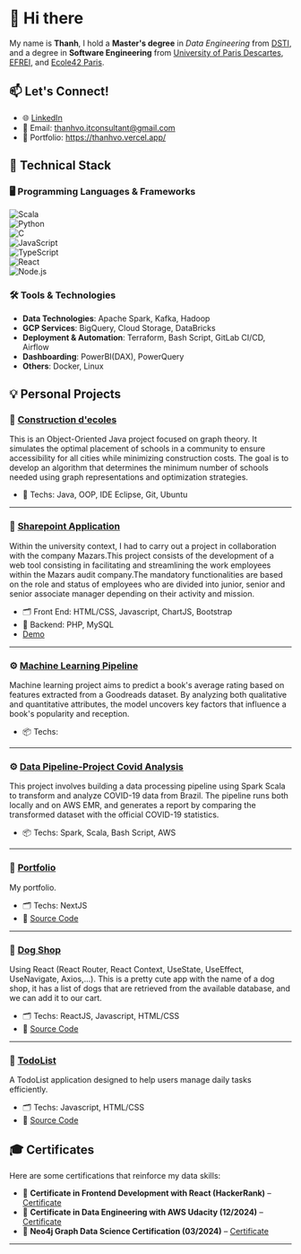 # 👋 Hi there

My name is **Thanh**, I hold a **Master's degree** in *Data Engineering* from [DSTI](https://dsti.school/fr/applied-msc-in-data-engineering-for-ai/), and a degree in **Software Engineering** from [University of Paris Descartes](https://math-info.u-paris.fr/licence-dinformatique/parcours-informatique/), [EFREI](https://www.efrei.fr/programmes-experts/bachelor-concepteur-developpeur/?_gl=1*1hc6ia8*_up*MQ..*_ga*MTM0MDEzNTMxLjE3NTE4OTIwMzI.*_ga_15PWZ9KZCG*czE3NTE4OTIwMzEkbzEkZzEkdDE3NTE4OTIwMzEkajYwJGwwJGgyODY4NDAxNDM.), and [Ecole42 Paris](https://42.fr/).


## 📫 Let's Connect!

- 🌐 [LinkedIn](https://www.linkedin.com/in/thanh-vo-138a631bb/)
- 📧 Email: thanhvo.itconsultant@gmail.com
- 📁 Portfolio: https://thanhvo.vercel.app/


## 🚀 Technical Stack

### 🖥️ Programming Languages & Frameworks
![Scala](https://img.shields.io/badge/-Scala-red?style=flat-square&logo=scala)  
![Python](https://img.shields.io/badge/-Python-blue?style=flat-square&logo=python)  
![C](https://img.shields.io/badge/-C-black?style=flat-square&logo=c)  
![JavaScript](https://img.shields.io/badge/-JavaScript-yellow?style=flat-square&logo=javascript)  
![TypeScript](https://img.shields.io/badge/-TypeScript-blue?style=flat-square&logo=typescript)  
![React](https://img.shields.io/badge/-React-61DAFB?style=flat-square&logo=react)  
![Node.js](https://img.shields.io/badge/-Node.js-green?style=flat-square&logo=node.js)


### 🛠️ Tools & Technologies

- **Data Technologies**: Apache Spark, Kafka, Hadoop 
- **GCP Services**: BigQuery, Cloud Storage, DataBricks
- **Deployment & Automation**: Terraform, Bash Script, GitLab CI/CD, Airflow 
- **Dashboarding**: PowerBI(DAX), PowerQuery
- **Others**: Docker, Linux


## 💡 Personal Projects

### 🚗 [Construction d'ecoles](https://github.com/thanhvo-uparis/JavaAvanceProjet) 
This is an Object-Oriented Java project focused on graph theory. It simulates the optimal placement of schools in a community to ensure accessibility for all cities while minimizing construction costs. The goal is to develop an algorithm that determines the minimum number of schools needed using graph representations and optimization strategies.
- 🔧 Techs: Java, OOP, IDE Eclipse, Git, Ubuntu 
---
### 🚗 [Sharepoint Application](https://github.com/thanhvo-uparis/project_L3AN) 
Within the university context, I had to carry out a project in collaboration with the company Mazars.This project consists of the development of a web tool consisting in facilitating and streamlining the work employees within the Mazars audit company.The mandatory functionalities are based on the role and status of employees who are divided into junior, senior and senior associate manager depending on their activity and mission.
- 🗂️ Front End: HTML/CSS, Javascript, ChartJS, Bootstrap
- 🔧 Backend: PHP, MySQL
- [Demo](https://drive.google.com/file/d/1N9m1IfuWzNmNhdDHc2yqsaUsp42T1o3D/view)
---
### ⚙️ [Machine Learning Pipeline](https://github.com/thanhvo-uparis/ML_pipeline)
Machine learning project aims to predict a book's average rating based on features extracted from a Goodreads dataset. By analyzing both qualitative and quantitative attributes, the model uncovers key factors that influence a book's popularity and reception.
- 📦 Techs:
---
### ⚙️ [Data Pipeline-Project Covid Analysis](https://github.com/thanhvo-uparis/dsti_data_pipeline2)
This project involves building a data processing pipeline using Spark Scala to transform and analyze COVID-19 data from Brazil. The pipeline runs both locally and on AWS EMR, and generates a report by comparing the transformed dataset with the official COVID-19 statistics. 
- 📦 Techs: Spark, Scala, Bash Script, AWS
---
### 🧠 [Portfolio](https://thanhvo.vercel.app/)
My portfolio.  
- 🗂️ Techs: NextJS
- 🔎 [Source Code](https://github.com/thanhvo-uparis/portfolio-nextjs)
---
### 🧠 [Dog Shop]()
Using React (React Router, React Context, UseState, UseEffect, UseNavigate, Axios,…). This is a pretty cute app with the name of a dog shop, it has a list of dogs that are retrieved from the available database, and we can add it to our cart.
- 🗂️ Techs: ReactJS, Javascript, HTML/CSS
- 🔎 [Source Code](https://github.com/thanhvo-uparis/dog-shop)
---
### 🧠 [TodoList](https://todolist-phi-plum-63.vercel.app/)
A TodoList application designed to help users manage daily tasks efficiently.
- 🗂️ Techs: Javascript, HTML/CSS
- 🔎 [Source Code](https://github.com/thanhvo-uparis/todolist)


## 🎓 Certificates

Here are some certifications that reinforce my data skills:
- 📜 **Certificate in Frontend Development with React (HackerRank)** – [Certificate](https://www.hackerrank.com/certificates/iframe/4f83661a19e0)
- 📜 **Certificate in Data Engineering with AWS Udacity (12/2024)** – [Certificate](https://www.udacity.com/certificate/e/974666e2-ac3b-11ef-be7d-b7b6f5ab80fb)
- 📜 **Neo4j Graph Data Science Certification (03/2024)** – [Certificate](https://graphacademy.neo4j.com/c/da9b6234-5968-47ea-afbe-08e16971777b/) 

---
